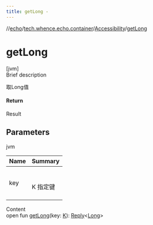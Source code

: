 ```yaml
---
title: getLong -
---
```

//[echo](../../index.md)/[tech.whence.echo.container](../index.md)/[Accessibility](index.md)/[getLong](get-long.md)



# getLong  
[jvm]  
Brief description  


取Long值



#### Return  


Result<Long>



## Parameters  
  
jvm  
  
|  Name|  Summary| 
|---|---|
| key| <br><br>K 指定键<br><br>
  
  
Content  
open fun [getLong](get-long.md)(key: [K](index.md)): [Reply](../-reply/index.md)<[Long](https://kotlinlang.org/api/latest/jvm/stdlib/kotlin/-long/index.html)>  



